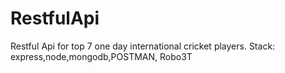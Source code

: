 # RestfulApi
Restful Api for top 7 one day international cricket players.
Stack: express,node,mongodb,POSTMAN, Robo3T
